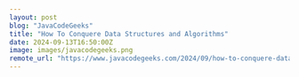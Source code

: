 ```yaml
---
layout: post
blog: "JavaCodeGeeks"
title: "How To Conquere Data Structures and Algorithms"
date: 2024-09-13T16:50:00Z
image: images/javacodegeeks.png
remote_url: "https://www.javacodegeeks.com/2024/09/how-to-conquere-data-structures-and-algorithms.html"
---
```

